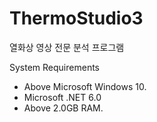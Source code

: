 # ThermoStudio3
열화상 영상 전문 분석 프로그램



System Requirements

- Above Microsoft Windows 10.
- Microsoft .NET 6.0
- Above 2.0GB RAM.
